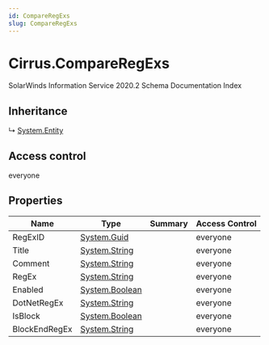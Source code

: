 ```yaml
---
id: CompareRegExs
slug: CompareRegExs
---
```


# Cirrus.CompareRegExs

SolarWinds Information Service 2020.2 Schema Documentation Index

## Inheritance

↳ [System.Entity](./../System/Entity)

## Access control

everyone

## Properties

| Name | Type | Summary | Access Control |
| ------ | ------ | ------ | ------ |
| RegExID | [System.Guid](https://docs.microsoft.com/en-us/dotnet/api/system.guid) |  | everyone |
| Title | [System.String](https://docs.microsoft.com/en-us/dotnet/api/system.string) |  | everyone |
| Comment | [System.String](https://docs.microsoft.com/en-us/dotnet/api/system.string) |  | everyone |
| RegEx | [System.String](https://docs.microsoft.com/en-us/dotnet/api/system.string) |  | everyone |
| Enabled | [System.Boolean](https://docs.microsoft.com/en-us/dotnet/api/system.boolean) |  | everyone |
| DotNetRegEx | [System.String](https://docs.microsoft.com/en-us/dotnet/api/system.string) |  | everyone |
| IsBlock | [System.Boolean](https://docs.microsoft.com/en-us/dotnet/api/system.boolean) |  | everyone |
| BlockEndRegEx | [System.String](https://docs.microsoft.com/en-us/dotnet/api/system.string) |  | everyone |


